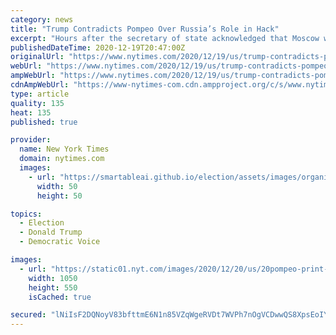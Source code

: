 ```yaml
---
category: news
title: "Trump Contradicts Pompeo Over Russia’s Role in Hack"
excerpt: "Hours after the secretary of state acknowledged that Moscow was behind the vast cybersecurity breach, the president suggested it might have been China and downplayed the severity of the attack."
publishedDateTime: 2020-12-19T20:47:00Z
originalUrl: "https://www.nytimes.com/2020/12/19/us/trump-contradicts-pompeo-over-russias-role-in-hack.html"
webUrl: "https://www.nytimes.com/2020/12/19/us/trump-contradicts-pompeo-over-russias-role-in-hack.html"
ampWebUrl: "https://www.nytimes.com/2020/12/19/us/trump-contradicts-pompeo-over-russias-role-in-hack.amp.html"
cdnAmpWebUrl: "https://www-nytimes-com.cdn.ampproject.org/c/s/www.nytimes.com/2020/12/19/us/trump-contradicts-pompeo-over-russias-role-in-hack.amp.html"
type: article
quality: 135
heat: 135
published: true

provider:
  name: New York Times
  domain: nytimes.com
  images:
    - url: "https://smartableai.github.io/election/assets/images/organizations/nytimes.com-50x50.jpg"
      width: 50
      height: 50

topics:
  - Election
  - Donald Trump
  - Democratic Voice

images:
  - url: "https://static01.nyt.com/images/2020/12/20/us/20pompeo-print-sub/19pompeo-facebookJumbo-v2.jpg"
    width: 1050
    height: 550
    isCached: true

secured: "lNiIsF2DQNoyV83bfttmE6N1n85VZqWgeRVDt7WVPh7nOgVCDwwQS8XpsEoIYYMCE9xuzKSpbg48QdTiBe0zdYvqC2nhN6lP3uLzdURkRzyPLlsmjlAceNJo7WLdfnvGecXE/c7QwwY+HkAfL1Ldsbe0tI2Ce3Xy5TtlFVPkFfOHSFJ6TcXjZv+As3EZIrGAwONXw3F94259rojT3M4H5tlvfgufEvzpMmHr3YNQuaUXLdB5cT8RYhYgCNiIf88obFnr8znrrsQ9CBsOhthuijV1zfuO4bQJ6PxDFuodYCE99RXtd3y7RM/z9r2e81uo7j3MKJSmpfqj4lCJ4QdxT6jKYQFcQCxQl734jH4hb2g=;0xCbF8Zvth7O+VDrHHLwYQ=="
---
```


